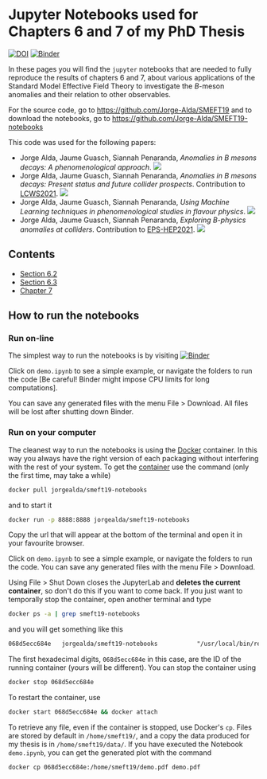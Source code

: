 # Jupyter Notebooks used for Chapters 6 and 7 of my PhD Thesis



[![DOI](https://zenodo.org/badge/DOI/10.5281/zenodo.5782809.svg)](https://doi.org/10.5281/zenodo.5782809) [![Binder](https://mybinder.org/badge_logo.svg)](https://mybinder.org/v2/gh/Jorge-Alda/SMEFT19-notebooks/HEAD)


In these pages you will find the `jupyter` notebooks that are needed to fully reproduce the results of chapters 6 and 7, about various applications of the Standard Model Effective Field Theory to investigate the _B_-meson anomalies and their relation to other observables.

For the source code, go to https://github.com/Jorge-Alda/SMEFT19
and to download the notebooks, go to https://github.com/Jorge-Alda/SMEFT19-notebooks

This code was used for the following papers:
* Jorge Alda, Jaume Guasch, Siannah Penaranda, *Anomalies in B mesons decays: A phenomenological approach*. [![](https://img.shields.io/badge/arXiv-2012.14799-00ff00)](https://arxiv.org/abs/2012.14799)
* Jorge Alda, Jaume Guasch, Siannah Penaranda, *Anomalies in B mesons decays: Present status and future collider prospects*. Contribution to [LCWS2021](https://www.slac.stanford.edu/econf/C2103151/). [![](https://img.shields.io/badge/arXiv-2105.05095-00ff00)](https://arxiv.org/abs/2105.05095)
* Jorge Alda, Jaume Guasch, Siannah Penaranda, *Using Machine Learning techniques in phenomenological studies in flavour physics*. [![](https://img.shields.io/badge/arXiv-2109.07405-00ff00)](https://arxiv.org/abs/2109.07405)
* Jorge Alda, Jaume Guasch, Siannah Penaranda, *Exploring B-physics anomalies at colliders*. Contribution to [EPS-HEP2021](https://www.eps-hep2021.eu/). [![](https://img.shields.io/badge/arXiv-2110.12240-00ff00)](https://arxiv.org/abs/2110.12240)

## Contents

* [Section 6.2](PaperSMEFT/README.md)
* [Section 6.3](PaperILC/README.md)
* [Chapter 7](PaperML/README.md)

## How to run the notebooks

### Run on-line

The simplest way to run the notebooks is by visiting [![Binder](https://mybinder.org/badge_logo.svg)](https://mybinder.org/v2/gh/Jorge-Alda/SMEFT19-notebooks/HEAD)

Click on `demo.ipynb` to see a simple example, or navigate the folders to run the code [Be careful! Binder might impose CPU limits for long computations].

You can save any generated files with the menu File > Download. All files will be lost after shutting down Binder.

### Run on your computer

The cleanest way to run the notebooks is using the [Docker](https://docs.docker.com/engine/install/) container. In this way you always have the right version of each packaging without interfering with the rest of your system. To get the [container](https://hub.docker.com/repository/docker/jorgealda/smeft19-notebooks) use the command (only the first time, may take a while)

```bash
docker pull jorgealda/smeft19-notebooks
```

and to start it

```bash
docker run -p 8888:8888 jorgealda/smeft19-notebooks
```

Copy the url that will appear at the bottom of the terminal and open it in your favourite browser.

Click on `demo.ipynb` to see a simple example, or navigate the folders to run the code. You can save any generated files with the menu File > Download.

Using File > Shut Down closes the JupyterLab and **deletes the current container**, so don't do this if you want to come back. If you just want to temporally stop the container, open another terminal and type

```bash
docker ps -a | grep smeft19-notebooks
```

and you will get something like this

```txt
068d5ecc684e   jorgealda/smeft19-notebooks           "/usr/local/bin/repo…"   43 seconds ago   Up 37 seconds            0.0.0.0:8888->8888/tcp, :::8888->8888/tcp   agitated_wiles
```

The first hexadecimal digits, `068d5ecc684e` in this case, are the ID of the running container (yours will be different). You can stop the container using

```bash
docker stop 068d5ecc684e
```

To restart the container, use

```bash
docker start 068d5ecc684e && docker attach
```

To retrieve any file, even if the container is stopped, use Docker's `cp`. Files are stored by default in `/home/smeft19/`, and a copy the data produced for my thesis is in `/home/smeft19/data/`. If you have executed the Notebook `demo.ipynb`, you can get the generated plot with the command

```bash
docker cp 068d5ecc684e:/home/smeft19/demo.pdf demo.pdf
```
